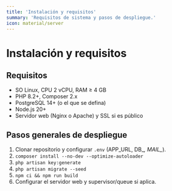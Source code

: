 ```yaml
---
title: 'Instalación y requisitos'
summary: 'Requisitos de sistema y pasos de despliegue.'
icon: material/server
---
```


# Instalación y requisitos

## Requisitos
- SO Linux, CPU 2 vCPU, RAM ≥ 4 GB
- PHP 8.2+, Composer 2.x
- PostgreSQL 14+ (o el que se defina)
- Node.js 20+
- Servidor web (Nginx o Apache) y SSL si es público

## Pasos generales de despliegue
1. Clonar repositorio y configurar `.env` (APP_URL, DB_*, MAIL_*).
2. `composer install --no-dev --optimize-autoloader`
3. `php artisan key:generate`
4. `php artisan migrate --seed`
5. `npm ci && npm run build`
6. Configurar el servidor web y supervisor/queue si aplica.
